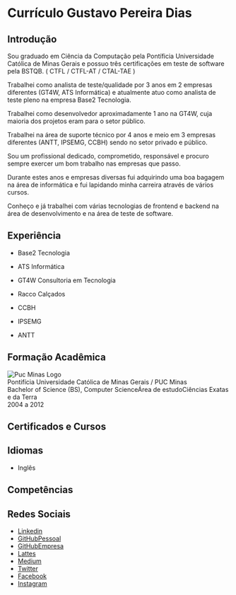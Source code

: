# Currículo Gustavo Pereira Dias

## Introdução

Sou graduado em Ciência da Computação pela Pontíficia Universidade Católica de Minas Gerais e possuo três certificações em teste de software pela BSTQB. ( CTFL / CTFL-AT / CTAL-TAE )

Trabalhei como analista de teste/qualidade por 3 anos em 2 empresas diferentes (GT4W, ATS Informática) e atualmente atuo como analista de teste pleno na empresa Base2 Tecnologia.

Trabalhei como desenvolvedor aproximadamente 1 ano na GT4W, cuja maioria dos projetos eram para o setor público.

Trabalhei na área de suporte técnico por 4 anos e meio em 3 empresas diferentes (ANTT, IPSEMG, CCBH) sendo no setor privado e público.

Sou um profissional dedicado, comprometido, responsável e procuro sempre exercer um bom trabalho nas empresas que passo.

Durante estes anos e empresas diversas fui adquirindo uma boa bagagem na área de informática e fui lapidando minha carreira através de vários cursos.

Conheço e já trabalhei com várias tecnologias de frontend e backend na área de desenvolvimento e na área de teste de software. 

## Experiência

- Base2 Tecnologia

- ATS Informática

- GT4W Consultoria em Tecnologia

- Racco Calçados

- CCBH

- IPSEMG

- ANTT

## Formação Acadêmica

![Puc Minas Logo](https://media-exp1.licdn.com/dms/image/C4D0BAQEn1scYwvaKig/company-logo_200_200/0?e=1596067200&v=beta&t=m_76xR6uGsaMtfLD-kmzxc6VJCUVCP6dnhSHgqtXM7g)<br>
Pontifícia Universidade Católica de Minas Gerais / PUC Minas <br>
Bachelor of Science (BS), Computer ScienceÁrea de estudoCiências Exatas e da Terra <br>
2004 a 2012

## Certificados e Cursos

## Idiomas

- Inglês

## Competências

## Redes Sociais

- [Linkedin](https://www.linkedin.com/in/gustavo-pereira-dias-a89a631b/)
- [GitHubPessoal](https://github.com/gpd38)
- [GitHubEmpresa](https://github.com/gpdbase2)
- [Lattes](http://lattes.cnpq.br/9974420314016273)
- [Medium](#)
- [Twitter](#)
- [Facebook](#)
- [Instagram](#)
